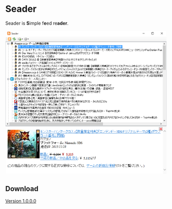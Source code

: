 # Seader

Seader is **S**imple f**e**ed re**ader**.

![Screenshot](https://github.com/wertrain/seader/blob/master/Seader/Resources/screenshot.png)

## Download
[Version 1.0.0.0](https://wertrain.github.io/software/Seader.zip "Seader.zip")